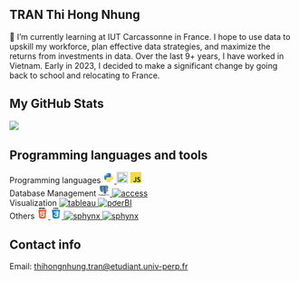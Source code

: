 ## TRAN Thi Hong Nhung
🌱 I’m currently learning at IUT Carcassonne in France. I hope to use data to upskill my workforce, plan effective data strategies, and maximize the returns from investments in data. Over the last 9+ years, I have worked in Vietnam. Early in 2023, I decided to make a significant change by going back to school and relocating to France. 

## My GitHub Stats
<img src="https://github-readme-stats.vercel.app/api/top-langs/?username=nhung16dec&layout=compact"/>

## Programming languages and tools
<p> 
Programming languages
<a href="https://www.python.org"> 
  <img src="https://raw.githubusercontent.com/devicons/devicon/master/icons/python/python-original.svg" width="20" height="20"/> </a> 
<a href="https://www.r-project.org"> 
  <img src="https://cdn.jsdelivr.net/gh/devicons/devicon@latest/icons/r/r-original.svg" width="20" height="20" /></a>
<a href="https://developer.mozilla.org/en-US/docs/Web/JavaScript"> 
  <img src="https://raw.githubusercontent.com/devicons/devicon/master/icons/javascript/javascript-original.svg" width="20" height="20"/> </a> 
<br>
Database Management
<a href="https://www.postgresql.org" target=" " rel="noreferrer"> 
  <img src="https://raw.githubusercontent.com/devicons/devicon/master/icons/postgresql/postgresql-original-wordmark.svg" alt="postgresql" width="20" height="20"/> </a>
<a href="https://www.microsoft.com/microsoft-365/access" target=" " rel="noreferrer"> 
  <img src="https://www.liblogo.com/img-logo/mi285a2bb-microsoft-access-logo-access-logo-logos-microsoft-icon-free-download.png" alt="access" width="20" height="20"/> </a><br>
Visualization
<a href="https://public.tableau.com" target=" " rel="noreferrer">
  <img src="https://logos-world.net/wp-content/uploads/2021/10/Tableau-Symbol.png" alt="tableau" width="35" height="20"/> </a>  
<a href="https://app.powerbi.com/" target=" " rel="noreferrer">
  <img src="https://vectorified.com/image/power-bi-logo-vector-15.png" alt="pơerBI" width="18" height="20"/></a><br>
Others
<a href="https://www.w3.org/html/" target=" " rel="noreferrer"> 
  <img src="https://raw.githubusercontent.com/devicons/devicon/master/icons/html5/html5-original-wordmark.svg" alt="html5" width="20" height="20"/> </a>  
<a href="https://www.w3schools.com/css/" target=" " rel="noreferrer"> 
  <img src="https://raw.githubusercontent.com/devicons/devicon/master/icons/css3/css3-original-wordmark.svg" alt="css3" width="20" height="20"/> </a>
<a href="https://www.lesphinx-developpement.fr/" target=" " rel="noreferrer">
  <img src="https://play-lh.googleusercontent.com/D-Nqem1ScYE0ovfQ3-44BUxNRndwo7RA794KKgRvDIPbzNuLHRSDQcwU8mC4SgDxEvuO" alt="sphynx" width="17" height="17"/> </a>
<a href="https://www.arcgis.com/index.html" target=" " rel="noreferrer"> 
  <img src="https://www.icesi.edu.co/servicios/wp-content/uploads/2022/09/ArcGIS-logo.png" alt="sphynx" width="20" height="20"/> </a><br>

## Contact info
Email: thihongnhung.tran@etudiant.univ-perp.fr
<!---
nhung16dec/nhung16dec is a ✨ special ✨ repository because its `README.md` (this file) appears on your GitHub profile.
You can click the Preview link to take a look at your changes.
--->
